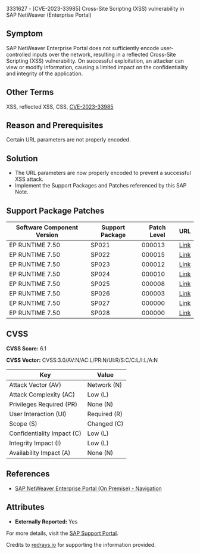 3331627 - [CVE-2023-33985] Cross-Site Scripting (XSS) vulnerability in SAP NetWeaver (Enterprise Portal)

## Symptom

SAP NetWeaver Enterprise Portal does not sufficiently encode user-controlled inputs over the network, resulting in a reflected Cross-Site Scripting (XSS) vulnerability. On successful exploitation, an attacker can view or modify information, causing a limited impact on the confidentiality and integrity of the application.

## Other Terms

XSS, reflected XSS, CSS, [CVE-2023-33985](https://www.cve.org/CVERecord?id=CVE-2023-33985)

## Reason and Prerequisites

Certain URL parameters are not properly encoded.

## Solution

- The URL parameters are now properly encoded to prevent a successful XSS attack.
- Implement the Support Packages and Patches referenced by this SAP Note.

## Support Package Patches

| Software Component Version | Support Package | Patch Level | URL |
|----------------------------|-----------------|-------------|-----|
| EP RUNTIME 7.50            | SP021           | 000013      | [Link](https://userapps.support.sap.com/sap/support/swdc/notes?cvnr=73554900100200001467&support_package=SP021&patch_level=000013) |
| EP RUNTIME 7.50            | SP022           | 000015      | [Link](https://userapps.support.sap.com/sap/support/swdc/notes?cvnr=73554900100200001467&support_package=SP022&patch_level=000015) |
| EP RUNTIME 7.50            | SP023           | 000012      | [Link](https://userapps.support.sap.com/sap/support/swdc/notes?cvnr=73554900100200001467&support_package=SP023&patch_level=000012) |
| EP RUNTIME 7.50            | SP024           | 000010      | [Link](https://userapps.support.sap.com/sap/support/swdc/notes?cvnr=73554900100200001467&support_package=SP024&patch_level=000010) |
| EP RUNTIME 7.50            | SP025           | 000008      | [Link](https://userapps.support.sap.com/sap/support/swdc/notes?cvnr=73554900100200001467&support_package=SP025&patch_level=000008) |
| EP RUNTIME 7.50            | SP026           | 000003      | [Link](https://userapps.support.sap.com/sap/support/swdc/notes?cvnr=73554900100200001467&support_package=SP026&patch_level=000003) |
| EP RUNTIME 7.50            | SP027           | 000000      | [Link](https://userapps.support.sap.com/sap/support/swdc/notes?cvnr=73554900100200001467&support_package=SP027&patch_level=000000) |
| EP RUNTIME 7.50            | SP028           | 000000      | [Link](https://userapps.support.sap.com/sap/support/swdc/notes?cvnr=73554900100200001467&support_package=SP028&patch_level=000000) |

## CVSS

**CVSS Score:** 6.1

**CVSS Vector:** CVSS:3.0/AV:N/AC:L/PR:N/UI:R/S:C/C:L/I:L/A:N

| Key                      | Value        |
|--------------------------|--------------|
| Attack Vector (AV)       | Network (N)  |
| Attack Complexity (AC)   | Low (L)      |
| Privileges Required (PR) | None (N)     |
| User Interaction (UI)    | Required (R) |
| Scope (S)                | Changed (C)  |
| Confidentiality Impact (C)| Low (L)      |
| Integrity Impact (I)     | Low (L)      |
| Availability Impact (A)  | None (N)     |

## References

- [SAP NetWeaver Enterprise Portal (On Premise) - Navigation](https://me.sap.com/mynotes?tab=Search&sortBy=Relevance&filters=themk%25253Aeq~'EP-PIN-NAV*'%25252BreleaseStatus%25253Aeq~'CustomerRelease'%25252BsecurityPatchDay%25253Aeq~'NotRestricted'%25252BfuzzyThreshold%25253Aeq~'0.9'&flag=mynotes)

## Attributes

- **Externally Reported:** Yes

For more details, visit the [SAP Support Portal](https://me.sap.com/notes/0003331627).

Credits to [redrays.io](https://redrays.io) for supporting the information provided.